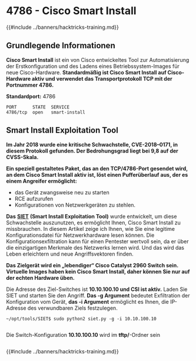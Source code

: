 # 4786 - Cisco Smart Install

{{#include ../banners/hacktricks-training.md}}


## Grundlegende Informationen

**Cisco Smart Install** ist ein von Cisco entwickeltes Tool zur Automatisierung der Erstkonfiguration und des Ladens eines Betriebssystem-Images für neue Cisco-Hardware. **Standardmäßig ist Cisco Smart Install auf Cisco-Hardware aktiv und verwendet das Transportprotokoll TCP mit der Portnummer 4786.**

**Standardport:** 4786
```
PORT      STATE  SERVICE
4786/tcp  open   smart-install
```
## **Smart Install Exploitation Tool**

**Im Jahr 2018 wurde eine kritische Schwachstelle, CVE-2018–0171, in diesem Protokoll gefunden. Der Bedrohungsgrad liegt bei 9,8 auf der CVSS-Skala.**

**Ein speziell gestaltetes Paket, das an den TCP/4786-Port gesendet wird, an dem Cisco Smart Install aktiv ist, löst einen Pufferüberlauf aus, der es einem Angreifer ermöglicht:**

- das Gerät zwangsweise neu zu starten
- RCE aufzurufen
- Konfigurationen von Netzwerkgeräten zu stehlen.

**Das** [**SIET**](https://github.com/frostbits-security/SIET) **(Smart Install Exploitation Tool)** wurde entwickelt, um diese Schwachstelle auszunutzen, es ermöglicht Ihnen, Cisco Smart Install zu missbrauchen. In diesem Artikel zeige ich Ihnen, wie Sie eine legitime Konfigurationsdatei für Netzwerkhardware lesen können. Die Konfigurationsexfiltration kann für einen Pentester wertvoll sein, da er über die einzigartigen Merkmale des Netzwerks lernen wird. Und das wird das Leben erleichtern und neue Angriffsvektoren finden.

**Das Zielgerät wird ein „lebendiger“ Cisco Catalyst 2960 Switch sein. Virtuelle Images haben kein Cisco Smart Install, daher können Sie nur auf der echten Hardware üben.**

Die Adresse des Ziel-Switches ist **10.10.100.10 und CSI ist aktiv.** Laden Sie SIET und starten Sie den Angriff. **Das -g Argument** bedeutet Exfiltration der Konfiguration vom Gerät, **das -i Argument** ermöglicht es Ihnen, die IP-Adresse des verwundbaren Ziels festzulegen.
```
~/opt/tools/SIET$ sudo python2 siet.py -g -i 10.10.100.10
```
<figure><img src="../images/image (773).png" alt=""><figcaption></figcaption></figure>

Die Switch-Konfiguration **10.10.100.10** wird im **tftp/**-Ordner sein

<figure><img src="../images/image (1116).png" alt=""><figcaption></figcaption></figure>


{{#include ../banners/hacktricks-training.md}}
